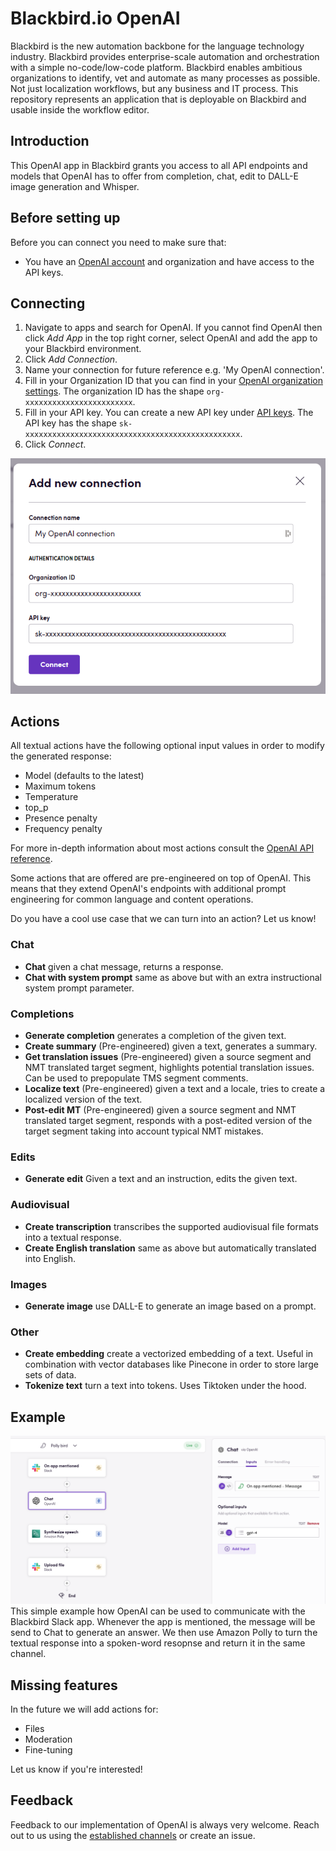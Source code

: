 # Blackbird.io OpenAI

Blackbird is the new automation backbone for the language technology industry. Blackbird provides enterprise-scale automation and orchestration with a simple no-code/low-code platform. Blackbird enables ambitious organizations to identify, vet and automate as many processes as possible. Not just localization workflows, but any business and IT process. This repository represents an application that is deployable on Blackbird and usable inside the workflow editor.

## Introduction

<!-- begin docs -->

This OpenAI app in Blackbird grants you access to all API endpoints and models that OpenAI has to offer from completion, chat, edit to DALL-E image generation and Whisper.

## Before setting up

Before you can connect you need to make sure that:

- You have an [OpenAI account](https://platform.openai.com/) and organization and have access to the API keys.

## Connecting

1. Navigate to apps and search for OpenAI. If you cannot find OpenAI then click _Add App_ in the top right corner, select OpenAI and add the app to your Blackbird environment.
2. Click _Add Connection_.
3. Name your connection for future reference e.g. 'My OpenAI connection'.
4. Fill in your Organization ID that you can find in your [OpenAI organization settings](https://platform.openai.com/account/org-settings). The organization ID has the shape `org-xxxxxxxxxxxxxxxxxxxxxxxx`.
5. Fill in your API key. You can create a new API key under [API keys](https://platform.openai.com/account/api-keys). The API key has the shape `sk-xxxxxxxxxxxxxxxxxxxxxxxxxxxxxxxxxxxxxxxxxxxxxxxx`.
6. Click _Connect_.

![1694611695232](image/README/1694611695232.png)

## Actions

All textual actions have the following optional input values in order to modify the generated response:

- Model (defaults to the latest)
- Maximum tokens
- Temperature
- top_p
- Presence penalty
- Frequency penalty

For more in-depth information about most actions consult the [OpenAI API reference](https://platform.openai.com/docs/api-reference).

Some actions that are offered are pre-engineered on top of OpenAI. This means that they extend OpenAI's endpoints with additional prompt engineering for common language and content operations.

Do you have a cool use case that we can turn into an action? Let us know!

### Chat

- **Chat** given a chat message, returns a response.
- **Chat with system prompt** same as above but with an extra instructional system prompt parameter.

### Completions

- **Generate completion** generates a completion of the given text.
- **Create summary** (Pre-engineered) given a text, generates a summary.
- **Get translation issues** (Pre-engineered) given a source segment and NMT translated target segment, highlights potential translation issues. Can be used to prepopulate TMS segment comments.
- **Localize text** (Pre-engineered) given a text and a locale, tries to create a localized version of the text.
- **Post-edit MT** (Pre-engineered) given a source segment and NMT translated target segment, responds with a post-edited version of the target segment taking into account typical NMT mistakes.

### Edits

- **Generate edit** Given a text and an instruction, edits the given text.

### Audiovisual

- **Create transcription** transcribes the supported audiovisual file formats into a textual response.
- **Create English translation** same as above but automatically translated into English.

### Images

- **Generate image** use DALL-E to generate an image based on a prompt.

### Other

- **Create embedding** create a vectorized embedding of a text. Useful in combination with vector databases like Pinecone in order to store large sets of data.
- **Tokenize text** turn a text into tokens. Uses Tiktoken under the hood.

## Example

![1694620196801](image/README/1694620196801.png)
This simple example how OpenAI can be used to communicate with the Blackbird Slack app. Whenever the app is mentioned, the message will be send to Chat to generate an answer. We then use Amazon Polly to turn the textual response into a spoken-word resopnse and return it in the same channel.

## Missing features

In the future we will add actions for:

- Files
- Moderation
- Fine-tuning

Let us know if you're interested!

## Feedback

Feedback to our implementation of OpenAI is always very welcome. Reach out to us using the [established channels](https://www.blackbird.io/) or create an issue.

<!-- end docs -->
